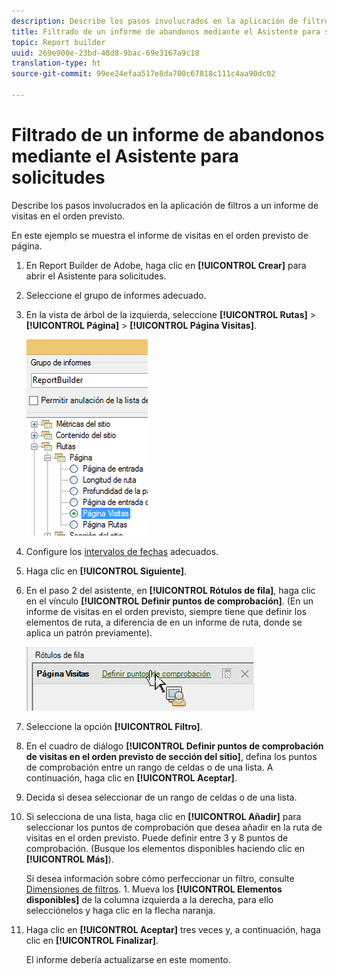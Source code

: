 ```yaml
---
description: Describe los pasos involucrados en la aplicación de filtros a un informe de visitas en el orden previsto.
title: Filtrado de un informe de abandonos mediante el Asistente para solicitudes
topic: Report builder
uuid: 269e900e-23bd-48d8-9bac-69e3167a9c18
translation-type: ht
source-git-commit: 99ee24efaa517e8da700c67818c111c4aa90dc02

---
```



# Filtrado de un informe de abandonos mediante el Asistente para solicitudes

Describe los pasos involucrados en la aplicación de filtros a un informe de visitas en el orden previsto.

En este ejemplo se muestra el informe de visitas en el orden previsto de página.

1. En Report Builder de Adobe, haga clic en **[!UICONTROL Crear]** para abrir el Asistente para solicitudes.
1. Seleccione el grupo de informes adecuado.
1. En la vista de árbol de la izquierda, seleccione **[!UICONTROL Rutas]** > **[!UICONTROL Página]** > **[!UICONTROL Página Visitas]**.

   ![](assets/page_fallout.png)

1. Configure los [intervalos de fechas](/help/analyze/report-builder/data-requests/configuring-report-dates/custom-calendar.md) adecuados.
1. Haga clic en **[!UICONTROL Siguiente]**.
1. En el paso 2 del asistente, en **[!UICONTROL Rótulos de fila]**, haga clic en el vínculo **[!UICONTROL Definir puntos de comprobación]**. (En un informe de visitas en el orden previsto, siempre tiene que definir los elementos de ruta, a diferencia de en un informe de ruta, donde se aplica un patrón previamente).

   ![](assets/define_checkpoints.png)

1. Seleccione la opción **[!UICONTROL Filtro]**.

1. En el cuadro de diálogo **[!UICONTROL Definir puntos de comprobación de visitas en el orden previsto de sección del sitio]**, defina los puntos de comprobación entre un rango de celdas o de una lista. A continuación, haga clic en **[!UICONTROL Aceptar]**.
1. Decida si desea seleccionar de un rango de celdas o de una lista.
1. Si selecciona de una lista, haga clic en **[!UICONTROL Añadir]** para seleccionar los puntos de comprobación que desea añadir en la ruta de visitas en el orden previsto. Puede definir entre 3 y 8 puntos de comprobación. (Busque los elementos disponibles haciendo clic en **[!UICONTROL Más]**).

   Si desea información sobre cómo perfeccionar un filtro, consulte [Dimensiones de filtros](/help/analyze/report-builder/layout/c-filter-dimensions/filter-dimensions.md). 1. Mueva los **[!UICONTROL Elementos disponibles]** de la columna izquierda a la derecha, para ello selecciónelos y haga clic en la flecha naranja.
1. Haga clic en **[!UICONTROL Aceptar]** tres veces y, a continuación, haga clic en **[!UICONTROL Finalizar]**.

   El informe debería actualizarse en este momento.
